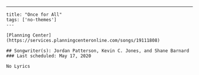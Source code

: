 ---
    title: "Once for All"
    tags: ['no-themes']
    ---

    [Planning Center](https://services.planningcenteronline.com/songs/19111808)

    ## Songwriter(s): Jordan Patterson, Kevin C. Jones, and Shane Barnard
    ### Last scheduled: May 17, 2020          

    No Lyrics
    